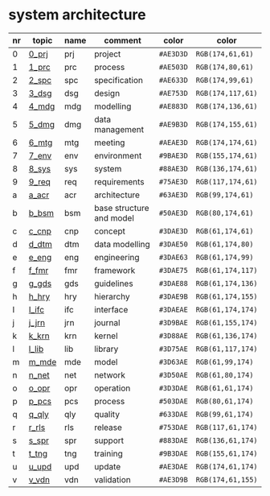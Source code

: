 # system architecture

|nr | topic             | name          | comment       |color      |color              |
|---| -----             | ----          | -------       |---        |---                |
|0|[0_prj][acr_0_prj]|prj|project                    |`#AE3D3D` |`RGB(174,61,61)`
|1|[1_prc][acr_1_prc]|prc|process                    |`#AE503D` |`RGB(174,80,61)`
|2|[2_spc][acr_2_spc]|spc|specification              |`#AE633D` |`RGB(174,99,61)`
|3|[3_dsg][acr_3_dsg]|dsg|design                     |`#AE753D` |`RGB(174,117,61)`
|4|[4_mdg][acr_4_mdg]|mdg|modelling                  |`#AE883D` |`RGB(174,136,61)`
|5|[5_dmg][acr_5_dmg]|dmg|data management            |`#AE9B3D` |`RGB(174,155,61)`
|6|[6_mtg][acr_6_mtg]|mtg|meeting                    |`#AEAE3D` |`RGB(174,174,61)`
|7|[7_env][acr_7_env]|env|environment                |`#9BAE3D` |`RGB(155,174,61)`
|8|[8_sys][acr_8_sys]|sys|system                     |`#88AE3D` |`RGB(136,174,61)`
|9|[9_req][acr_9_req]|req|requirements               |`#75AE3D` |`RGB(117,174,61)`
|a|[a_acr][acr_a_acr]|acr|architecture               |`#63AE3D` |`RGB(99,174,61)`
|b|[b_bsm][acr_b_bsm]|bsm|base structure and model   |`#50AE3D` |`RGB(80,174,61)`
|c|[c_cnp][acr_c_cnp]|cnp|concept                    |`#3DAE3D` |`RGB(61,174,61)`
|d|[d_dtm][acr_d_dtm]|dtm|data modelling             |`#3DAE50` |`RGB(61,174,80)`
|e|[e_eng][acr_e_eng]|eng|engineering                |`#3DAE63` |`RGB(61,174,99)`
|f|[f_fmr][acr_f_fmr]|fmr|framework                  |`#3DAE75` |`RGB(61,174,117)`
|g|[g_gds][acr_g_gds]|gds|guidelines                 |`#3DAE88` |`RGB(61,174,136)`
|h|[h_hry][acr_h_hry]|hry|hierarchy                  |`#3DAE9B` |`RGB(61,174,155)`
|I|[I_ifc][acr_I_ifc]|ifc|interface                  |`#3DAEAE` |`RGB(61,174,174)`
|j|[j_jrn][acr_j_jrn]|jrn|journal                    |`#3D9BAE` |`RGB(61,155,174)`
|k|[k_krn][acr_k_krn]|krn|kernel                     |`#3D88AE` |`RGB(61,136,174)`
|l|[l_lib][acr_l_lib]|lib|library                    |`#3D75AE` |`RGB(61,117,174)`
|m|[m_mde][acr_m_mde]|mde|model                      |`#3D63AE` |`RGB(61,99,174)`
|n|[n_net][acr_n_net]|net|network                    |`#3D50AE` |`RGB(61,80,174)`
|o|[o_opr][acr_o_opr]|opr|operation                  |`#3D3DAE` |`RGB(61,61,174)`
|p|[p_pcs][acr_p_pcs]|pcs|process                    |`#503DAE` |`RGB(80,61,174)`
|q|[q_qly][acr_q_qly]|qly|quality                    |`#633DAE` |`RGB(99,61,174)`
|r|[r_rls][acr_r_rls]|rls|release                    |`#753DAE` |`RGB(117,61,174)`
|s|[s_spr][acr_s_spr]|spr|support                    |`#883DAE` |`RGB(136,61,174)`
|t|[t_tng][acr_t_tng]|tng|training                   |`#9B3DAE` |`RGB(155,61,174)`
|u|[u_upd][acr_u_upd]|upd|update                     |`#AE3DAE` |`RGB(174,61,174)`
|v|[v_vdn][acr_v_vdn]|vdn|validation                 |`#AE3D9B` |`RGB(174,61,155)`



[acr_0_prj]: ./0_prj/README.md
[acr_1_prc]: ./1_prc/README.md
[acr_2_spc]: ./2_spc/README.md
[acr_3_dsg]: ./3_dsg/README.md
[acr_4_mdg]: ./4_mdg/README.md
[acr_5_dmg]: ./5_dmg/README.md
[acr_6_mtg]: ./6_mtg/README.md
[acr_7_env]: ./7_env/README.md
[acr_8_sys]: ./8_sys/README.md
[acr_9_req]: ./9_req/README.md
[acr_a_acr]: ./a_acr/README.md
[acr_b_bsm]: ./b_bsm/README.md
[acr_c_cnp]: ./c_cnp/README.md
[acr_d_dtm]: ./d_dtm/README.md
[acr_e_eng]: ./e_eng/README.md
[acr_f_fmr]: ./f_fmr/README.md
[acr_g_gds]: ./g_gds/README.md
[acr_h_hry]: ./h_hry/README.md
[acr_I_ifc]: ./I_ifc/README.md
[acr_j_jrn]: ./j_jrn/README.md
[acr_k_krn]: ./k_krn/README.md
[acr_l_lib]: ./l_lib/README.md
[acr_m_mde]: ./m_mde/README.md
[acr_n_net]: ./n_net/README.md
[acr_o_opr]: ./o_opr/README.md
[acr_p_pcs]: ./p_pcs/README.md
[acr_q_qly]: ./q_qly/README.md
[acr_r_rls]: ./r_rls/README.md
[acr_s_spr]: ./s_spr/README.md
[acr_t_tng]: ./t_tng/README.md
[acr_u_upd]: ./u_upd/README.md
[acr_v_vdn]: ./v_vdn/README.md